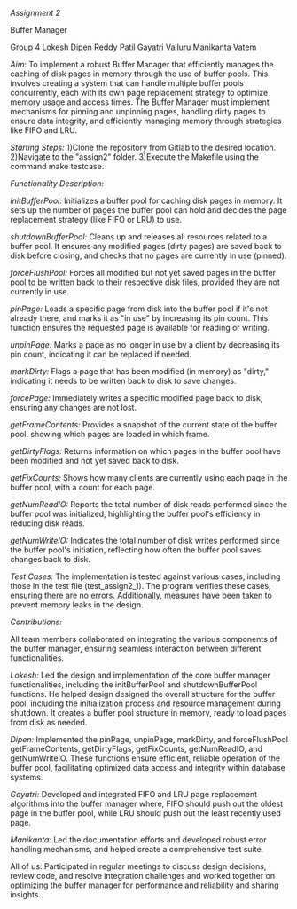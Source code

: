 *Assignment 2* 

Buffer Manager

Group 4
Lokesh
Dipen Reddy Patil
Gayatri Valluru
Manikanta Vatem

*Aim*:
To implement a robust Buffer Manager that efficiently manages the caching of disk pages in memory through the use of buffer pools. This involves creating a system that can handle multiple buffer pools concurrently, each with its own page replacement strategy to optimize memory usage and access times. The Buffer Manager must implement mechanisms for pinning and unpinning pages, handling dirty pages to ensure data integrity, and efficiently managing memory through strategies like FIFO and LRU. 

*Starting Steps:*
1)Clone the repository from Gitlab to the desired location.
2)Navigate to the "assign2" folder.
3)Execute the Makefile using the command make testcase.

*Functionality Description:*

*initBufferPool:* Initializes a buffer pool for caching disk pages in memory. It sets up the number of pages the buffer pool can hold and decides the page replacement strategy (like FIFO or LRU) to use.

*shutdownBufferPool:* Cleans up and releases all resources related to a buffer pool. It ensures any modified pages (dirty pages) are saved back to disk before closing, and checks that no pages are currently in use (pinned).

*forceFlushPool:* Forces all modified but not yet saved pages in the buffer pool to be written back to their respective disk files, provided they are not currently in use.

*pinPage:* Loads a specific page from disk into the buffer pool if it's not already there, and marks it as "in use" by increasing its pin count. This function ensures the requested page is available for reading or writing.

*unpinPage:* Marks a page as no longer in use by a client by decreasing its pin count, indicating it can be replaced if needed.

*markDirty:* Flags a page that has been modified (in memory) as "dirty," indicating it needs to be written back to disk to save changes.

*forcePage:* Immediately writes a specific modified page back to disk, ensuring any changes are not lost.

*getFrameContents:* Provides a snapshot of the current state of the buffer pool, showing which pages are loaded in which frame.

*getDirtyFlags:* Returns information on which pages in the buffer pool have been modified and not yet saved back to disk.

*getFixCounts:* Shows how many clients are currently using each page in the buffer pool, with a count for each page.

*getNumReadIO:* Reports the total number of disk reads performed since the buffer pool was initialized, highlighting the buffer pool's efficiency in reducing disk reads.

*getNumWriteIO:* Indicates the total number of disk writes performed since the buffer pool's initiation, reflecting how often the buffer pool saves changes back to disk.  

*Test Cases:*
The implementation is tested against various cases, including those in the test file (test_assign2_1). The program verifies these cases, ensuring there are no errors. Additionally, measures have been taken to prevent memory leaks in the design.


*Contributions:*

All team members collaborated on integrating the various components of the buffer manager, ensuring seamless interaction between different functionalities.

*Lokesh:* Led the design and implementation of the core buffer manager functionalities, including the initBufferPool and shutdownBufferPool functions. He helped design designed the overall structure for the buffer pool, including the initialization process and resource management during shutdown. It creates a buffer pool structure in memory, ready to load pages from disk as needed.

*Dipen:* Implemented the pinPage, unpinPage, markDirty, and forceFlushPool getFrameContents, getDirtyFlags, getFixCounts, getNumReadIO, and getNumWriteIO. These functions ensure efficient, reliable operation of the buffer pool, facilitating optimized data access and integrity within database systems.

*Gayatri:* Developed and integrated FIFO and LRU page replacement algorithms into the buffer manager where, FIFO should push out the oldest page in the buffer pool, while LRU should push out the least recently used page. 

*Manikanta:* Led the documentation efforts and developed robust error handling mechanisms, and helped create a comprehensive test suite.

All of us: Participated in regular meetings to discuss design decisions, review code, and resolve integration challenges and worked together on optimizing the buffer manager for performance and reliability and sharing insights.
    
